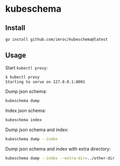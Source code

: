 # kubeschema

## Install

```bash
go install github.com/imroc/kubeschema@latest
```

## Usage

Start `kubectl proxy`:

```bash
$ kubectl proxy
Starting to serve on 127.0.0.1:8001
```

Dump json schema:

```bash
kubeschema dump
```

Index json schema:

```bash
kubeschema index
```

Dump json schema and index:

```bash
kubeschema dump --index
```

Dump json schema and index with extra directory:

```bash
kubeschema dump --index --extra-dir=../other-dir
```
